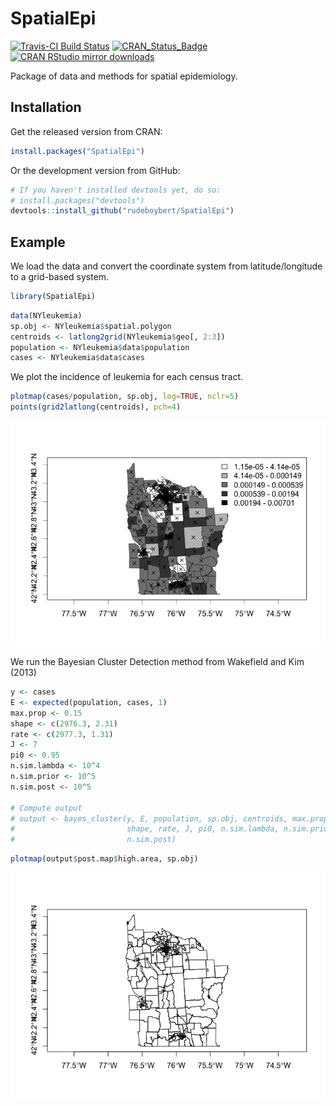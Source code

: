 
<!-- README.md is generated from README.Rmd. Please edit that file -->
SpatialEpi
==========

[![Travis-CI Build Status](https://travis-ci.org/rudeboybert/SpatialEpi.svg?branch=master)](https://travis-ci.org/rudeboybert/SpatialEpi) [![CRAN\_Status\_Badge](http://www.r-pkg.org/badges/version/SpatialEpi)](http://cran.r-project.org/package=SpatialEpi) [![CRAN RStudio mirror downloads](http://cranlogs.r-pkg.org/badges/SpatialEpi)](http://www.r-pkg.org/pkg/SpatialEpi)

Package of data and methods for spatial epidemiology.

Installation
------------

Get the released version from CRAN:

``` r
install.packages("SpatialEpi")
```

Or the development version from GitHub:

``` r
# If you haven't installed devtools yet, do so:
# install.packages("devtools")
devtools::install_github("rudeboybert/SpatialEpi")
```

Example
-------

We load the data and convert the coordinate system from latitude/longitude to a grid-based system.

``` r
library(SpatialEpi)
```

``` r
data(NYleukemia)
sp.obj <- NYleukemia$spatial.polygon
centroids <- latlong2grid(NYleukemia$geo[, 2:3])
population <- NYleukemia$data$population
cases <- NYleukemia$data$cases
```

We plot the incidence of leukemia for each census tract.

``` r
plotmap(cases/population, sp.obj, log=TRUE, nclr=5)
points(grid2latlong(centroids), pch=4)
```

![](README_figure/README-unnamed-chunk-6-1.png)

We run the Bayesian Cluster Detection method from Wakefield and Kim (2013)

``` r
y <- cases
E <- expected(population, cases, 1)
max.prop <- 0.15
shape <- c(2976.3, 2.31)
rate <- c(2977.3, 1.31)
J <- 7
pi0 <- 0.95
n.sim.lambda <- 10^4
n.sim.prior <- 10^5
n.sim.post <- 10^5

# Compute output
# output <- bayes_cluster(y, E, population, sp.obj, centroids, max.prop,
#                         shape, rate, J, pi0, n.sim.lambda, n.sim.prior,
#                         n.sim.post)
```

``` r
plotmap(output$post.map$high.area, sp.obj)
```

![](README_figure/README-unnamed-chunk-7-1.png)

